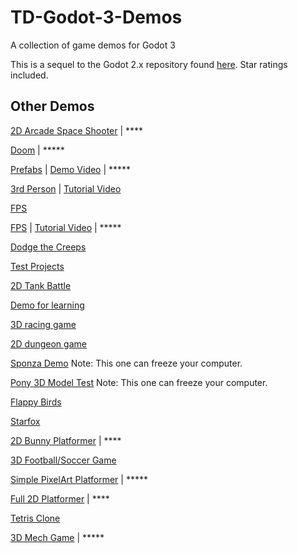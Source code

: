 # TD-Godot-3-Demos
A collection of game demos for Godot 3

This is a sequel to the Godot 2.x repository found [here](https://github.com/TutorialDoctor/TD-Godot-Games). Star ratings included.

## Other Demos

[2D Arcade Space Shooter](https://github.com/V-ktor/hull-breach) | ****

[Doom](https://github.com/HooniusDev/GoDoM) | *****

[Prefabs](https://github.com/yaelatletl/RAD-for-Godot/tree/dev) |
[Demo Video](https://www.youtube.com/watch?v=zlBpxQw3WfM&t=29s) | *****

[3rd Person](https://www.patreon.com/file?h=17198150&i=1912846) |
[Tutorial Video](https://www.youtube.com/watch?v=-CudxS6EeNA&list=PLboXykqtm8dwsSwt9Mc67clLIlvyL1ySW&index=4)

[FPS](https://github.com/TwistedTwigleg/Godot_FPS_Tutorial/tree/part_3)

[FPS](https://github.com/turtletooth/GodotFirstPersonController) |
[Tutorial Video](https://www.youtube.com/watch?v=Mxuj7fjKvbI) | *****

[Dodge the Creeps](https://github.com/kidscancode/Godot3_dodge)

[Test Projects](https://github.com/BastiaanOlij/godot3_test_projects)

[2D Tank Battle](https://github.com/kidscancode/Godot3_tanks)

[Demo for learning](https://github.com/gattila/gamedemo)

[3D racing game](https://github.com/Zireael07/FreeRoamRoguelikeRacerPrototype)

[2D dungeon game](https://github.com/oxben/Dungeon)

[Sponza Demo](https://github.com/Calinou/godot-sponza)
Note: This one can freeze your computer.

[Pony 3D Model Test](https://github.com/Calinou/godot-mlp-models)
Note: This one can freeze your computer.

[Flappy Birds](~~https://github.com/microlabig/FlappyBirds_godot3_0~~)

[Starfox](https://github.com/DevMagicLord/Godot3)

[2D Bunny Platformer](https://github.com/SecretGodotProject/1_Bunny_Think) | ****

[3D Football/Soccer Game](https://github.com/richardschembri/GodotBasic3DFootball)

[Simple PixelArt Platformer](https://github.com/Timofffee/BooBiBo) | *****

[Full 2D Platformer](https://github.com/securas/Daisy_Dangerous) | ****

[Tetris Clone](https://bitbucket.org/backend-coder/tetron/src)

[3D Mech Game](https://www.youtube.com/watch?v=hpajjoXDvgQ) | *****
